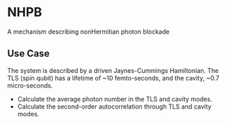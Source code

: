 # NHPB
A mechanism describing nonHermitian photon blockade

## Use Case
The system is described by a driven Jaynes-Cummings Hamiltonian. The TLS (spin
qubit) has a lifetime of ~10 femto-seconds, and the cavity, ~0.7 micro-seconds.

- Calculate the average photon number in the TLS and cavity modes.
- Calculate the second-order autocorrelation through TLS and cavity modes.
